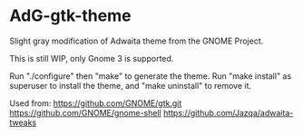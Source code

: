 # AdG-gtk-theme
Slight gray modification of Adwaita theme from the GNOME Project.

This is still WIP, only Gnome 3 is supported.

Run "./configure" then "make" to generate the theme. Run "make install" as superuser to install the theme, and "make uninstall" to remove it.

Used from:
https://github.com/GNOME/gtk.git
https://github.com/GNOME/gnome-shell
https://github.com/Jazqa/adwaita-tweaks
